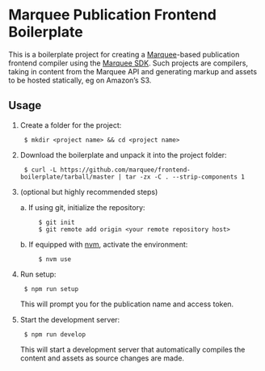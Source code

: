 # Marquee Publication Frontend Boilerplate

This is a boilerplate project for creating a [Marquee](http://marquee.by)-based
publication frontend compiler using the
[Marquee SDK](https://github.com/marquee/static-sdk). Such projects are
compilers, taking in content from the Marquee API and generating markup and
assets to be hosted statically, eg on Amazon’s S3.



## Usage

1. Create a folder for the project:

        $ mkdir <project name> && cd <project name>

2. Download the boilerplate and unpack it into the project folder:

        $ curl -L https://github.com/marquee/frontend-boilerplate/tarball/master | tar -zx -C . --strip-components 1

3. (optional but highly recommended steps)

    a. If using git, initialize the repository:

            $ git init
            $ git remote add origin <your remote repository host>

    b. If equipped with [nvm](https://github.com/creationix/nvm), activate the
       environment:

            $ nvm use

4. Run setup:

        $ npm run setup

    This will prompt you for the publication name and access token.

5. Start the development server:

        $ npm run develop

    This will start a development server that automatically compiles the content
    and assets as source changes are made.

